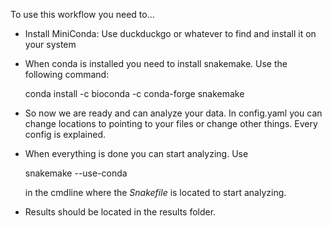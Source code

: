 To use this workflow you need to...

- Install MiniConda: Use duckduckgo or whatever to find and install it on your system

- When conda is installed you need to install snakemake. Use the following command:

    conda install -c bioconda -c conda-forge snakemake

- So now we are ready and can analyze your data. In config.yaml you can change locations to pointing to your files or change other things. Every config is explained.

- When everything is done you can start analyzing. Use

    snakemake --use-conda

    in the cmdline where the _Snakefile_ is located to start analyzing.

- Results should be located in the results folder.

